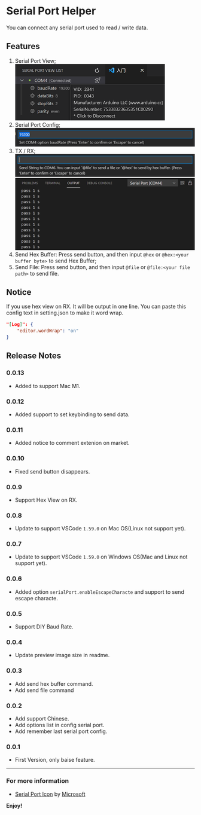 # Serial Port Helper

You can connect any serial port used to read / write data.

## Features

1. Serial Port View;  
   ![](media/View.png)
2. Serial Port Config;  
   ![](media/Config.png)
3. TX / RX;  
   ![](media/TX.png)
   ![](media/RX.png)
4. Send Hex Buffer: Press send button, and then input `@hex` or `@hex:<your buffer byte>` to send Hex Buffer;  
5. Send File: Press send button, and then input `@file` or `@file:<your file path>` to send file.  

## Notice
If you use hex view on RX. It will be output in one line. You can paste this config text in setting.json to make it word wrap.
```json
"[Log]": {
    "editor.wordWrap": "on"
}
```

## Release Notes
### 0.0.13
- Added to support Mac M1.

### 0.0.12
- Added support to set keybinding to send data.

### 0.0.11
- Added notice to comment extenion on market.

### 0.0.10
- Fixed send button disappears.

### 0.0.9
- Support Hex View on RX.

### 0.0.8
- Update to support VSCode `1.59.0` on Mac OS(Linux not support yet).

### 0.0.7
- Update to support VSCode `1.59.0` on Windows OS(Mac and Linux not support yet).

### 0.0.6
- Added option `serialPort.enableEscapeCharacte` and support to send escape characte.

### 0.0.5
- Support DIY Baud Rate.

### 0.0.4
- Update preview image size in readme.

### 0.0.3
- Add send hex buffer command.
- Add send file command

### 0.0.2
- Add support Chinese.
- Add options list in config serial port.
- Add remember last serial port config.

### 0.0.1

- First Version, only baise feature.

-----------------------------------------------------------------------------------------------------------
### For more information

* [Serial Port Icon](https://iconscout.com/icons/serial-port) by [Microsoft](https://iconscout.com/contributors/fluent)

**Enjoy!**
